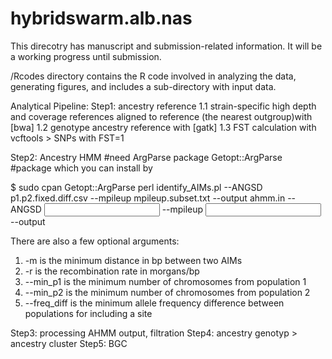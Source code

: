 # hybridswarm.alb.nas
This direcotry has manuscript and submission-related information. 
It will be a working progress until submission.

/Rcodes directory contains the R code involved in analyzing the data, generating figures, and includes a sub-directory with input data. 

Analytical Pipeline: 
Step1: ancestry reference
1.1 strain-specific high depth and coverage references aligned to reference (the nearest outgroup)with [bwa]
1.2 genotype ancestry reference with [gatk]
1.3 FST calculation with vcftools > SNPs with FST=1 

Step2: Ancestry HMM
#need ArgParse package 
Getopt::ArgParse #package which you can install by

$ sudo cpan Getopt::ArgParse
perl identify_AIMs.pl --ANGSD p1.p2.fixed.diff.csv --mpileup mpileup.subset.txt --output ahmm.in
--ANGSD <input CSV file in the same format as before>
--mpileup <input mpileup file>
--output <output file for input to ahmm>

There are also a few optional arguments:
1. -m is the minimum distance in bp between two AIMs
2. -r is the recombination rate in morgans/bp
3. --min_p1 is the minimum number of chromosomes from population 1
4. --min_p2 is the minimum number of chromosomes from population 2
5. --freq_diff is the minimum allele frequency difference between populations for including a site

Step3: processing AHMM output, filtration 
Step4: ancestry genotyp > ancestry cluster
Step5: BGC
